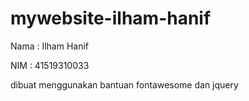 # mywebsite-ilham-hanif
 Nama	: Ilham Hanif
 
 NIM	 : 41519310033
 
 dibuat menggunakan bantuan fontawesome dan jquery
